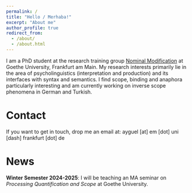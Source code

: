 ```yaml
---
permalink: /
title: "Hello / Merhaba!"
excerpt: "About me"
author_profile: true
redirect_from: 
  - /about/
  - /about.html
---
```


I am a PhD student at the research training group [Nominal Modification](https://nominal-modification.de/) at Goethe University, Frankfurt am Main. My research interests primarily lie in the area of psycholinguistics (interpretation and production) and its interfaces with syntax and semantics. I find scope, binding and anaphora particularly interesting and am currently working on inverse scope phenomena in German and Turkish.

Contact
======
If you want to get in touch, drop  me an email at: ayguel [at] em [dot] uni [dash] frankfurt [dot] de 

News
======
**Winter Semester 2024-2025**: I will be teaching an MA seminar on *Processing Quantification and Scope* at Goethe University.